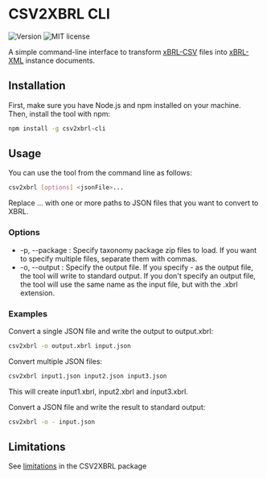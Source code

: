 # CSV2XBRL CLI
<p>
    <img src="https://img.shields.io/npm/v/csv2xbrl-cli" alt="Version" />
    <img src="https://img.shields.io/badge/license-MIT-purple.svg" alt="MIT license" />
</p>

A simple command-line interface to transform [xBRL-CSV](https://www.xbrl.org/Specification/xbrl-csv/REC-2021-10-13+errata-2023-04-19/xbrl-csv-REC-2021-10-13+corrected-errata-2023-04-19.html#sec-table-templates) files into [xBRL-XML](https://www.xbrl.org/Specification/XBRL-2.1/REC-2003-12-31/XBRL-2.1-REC-2003-12-31+corrected-errata-2013-02-20.html) instance documents.

## Installation

First, make sure you have Node.js and npm installed on your machine. Then, install the tool with npm:

```bash
npm install -g csv2xbrl-cli
```

## Usage

You can use the tool from the command line as follows:

```bash
csv2xbrl [options] <jsonFile>...
```

Replace <jsonFile>... with one or more paths to JSON files that you want to convert to XBRL.

### Options

- -p, --package <package>: Specify taxonomy package zip files to load. If you want to specify multiple files, separate them with commas.
- -o, --output <output>: Specify the output file. If you specify - as the output file, the tool will write to standard output. If you don't specify an output file, the tool will use the same name as the input file, but with the .xbrl extension.

### Examples

Convert a single JSON file and write the output to output.xbrl:

```bash
csv2xbrl -o output.xbrl input.json
```

Convert multiple JSON files:

```bash
csv2xbrl input1.json input2.json input3.json
```

This will create input1.xbrl, input2.xbrl and input3.xbrl.

Convert a JSON file and write the result to standard output:

```bash
csv2xbrl -o - input.json
```

## Limitations
See [limitations](../csv2xbrl/README.md#Limitations) in the CSV2XBRL package

